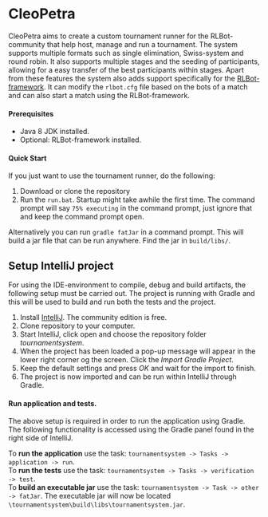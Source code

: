 # CleoPetra
CleoPetra aims to create a custom tournament runner for the RLBot-community that help host, manage and run a tournament. The system supports multiple formats such as single elimination, Swiss-system and round robin. It also supports multiple stages and the seeding of participants, allowing for a easy transfer of the best participants within stages.
Apart from these features the system also adds support specifically for the [RLBot-framework](https://github.com/RLBot/RLBot). It can modify the `rlbot.cfg` file based on the bots of a match and can also start a match using the RLBot-framework.

#### Prerequisites
- Java 8 JDK installed.
- Optional: RLBot-framework installed.

#### Quick Start

If you just want to use the tournament runner, do the following:

1. Download or clone the repository
2. Run the `run.bat`. Startup might take awhile the first time. The command prompt will say `75% executing` in the command prompt, just ignore that and keep the command prompt open.

Alternatively you can run `gradle fatJar` in a command prompt. This will build a jar file that can be run anywhere. Find the jar in `build/libs/`.

## Setup IntelliJ project
For using the IDE-environment to compile, debug and build artifacts, the following setup must be carried out. The project is running with Gradle and this will be used to build and run both the tests and the project.

1. Install [IntelliJ](https://www.jetbrains.com/idea/). The community edition is free.
2. Clone repository to your computer.
3. Start IntelliJ, click open and choose the repository folder *tournamentsystem*.
4. When the project has been loaded a pop-up message will appear in the lower right corner og the screen. Click the *Import Gradle Project*.
5. Keep the default settings and press *OK* and wait for the import to finish.
6. The project is now imported and can be run within IntelliJ through Gradle.

#### Run application and tests.
The above setup is required in order to run the application using Gradle. The following functionality is accessed using the Gradle panel found in the right side of IntelliJ.

To **run the application** use the task: ``tournamentsystem -> Tasks -> application -> run``.<br>
To **run the tests** use the task: ``tournamentsystem -> Tasks -> verification -> test``.<br>
To **build an executable jar** use the task: ``tournamentsystem -> Task -> other -> fatJar``. The executable jar will now be located ``\tournamentsystem\build\libs\tournamentsystem.jar``.<br>
